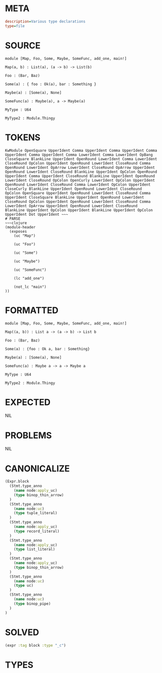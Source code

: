 # META
~~~ini
description=Various type declarations
type=file
~~~
# SOURCE
~~~roc
module [Map, Foo, Some, Maybe, SomeFunc, add_one, main!]

Map(a, b) : List(a), (a -> b) -> List(b)

Foo : (Bar, Baz)

Some(a) : { foo : Ok(a), bar : Something }

Maybe(a) : [Some(a), None]

SomeFunc(a) : Maybe(a), a -> Maybe(a)

MyType : U64

MyType2 : Module.Thingy
~~~
# TOKENS
~~~text
KwModule OpenSquare UpperIdent Comma UpperIdent Comma UpperIdent Comma UpperIdent Comma UpperIdent Comma LowerIdent Comma LowerIdent OpBang CloseSquare BlankLine UpperIdent OpenRound LowerIdent Comma LowerIdent CloseRound OpColon UpperIdent OpenRound LowerIdent CloseRound Comma OpenRound LowerIdent OpArrow LowerIdent CloseRound OpArrow UpperIdent OpenRound LowerIdent CloseRound BlankLine UpperIdent OpColon OpenRound UpperIdent Comma UpperIdent CloseRound BlankLine UpperIdent OpenRound LowerIdent CloseRound OpColon OpenCurly LowerIdent OpColon UpperIdent OpenRound LowerIdent CloseRound Comma LowerIdent OpColon UpperIdent CloseCurly BlankLine UpperIdent OpenRound LowerIdent CloseRound OpColon OpenSquare UpperIdent OpenRound LowerIdent CloseRound Comma UpperIdent CloseSquare BlankLine UpperIdent OpenRound LowerIdent CloseRound OpColon UpperIdent OpenRound LowerIdent CloseRound Comma LowerIdent OpArrow UpperIdent OpenRound LowerIdent CloseRound BlankLine UpperIdent OpColon UpperIdent BlankLine UpperIdent OpColon UpperIdent Dot UpperIdent ~~~
# PARSE
~~~clojure
(module-header
  (exposes
    (uc "Map")

    (uc "Foo")

    (uc "Some")

    (uc "Maybe")

    (uc "SomeFunc")

    (lc "add_one")

    (not_lc "main")
))
~~~
# FORMATTED
~~~roc
module [Map, Foo, Some, Maybe, SomeFunc, add_one, main!]

Map((a, b)) : List a -> (a -> b) -> List b

Foo : (Bar, Baz)

Some(a) : {foo : Ok a, bar : Something}

Maybe(a) : [Some(a), None]

SomeFunc(a) : Maybe a -> a -> Maybe a

MyType : U64

MyType2 : Module.Thingy
~~~
# EXPECTED
NIL
# PROBLEMS
NIL
# CANONICALIZE
~~~clojure
(Expr.block
  (Stmt.type_anno
    (name node:apply_uc)
    (type binop_thin_arrow)
  )
  (Stmt.type_anno
    (name node:uc)
    (type tuple_literal)
  )
  (Stmt.type_anno
    (name node:apply_uc)
    (type record_literal)
  )
  (Stmt.type_anno
    (name node:apply_uc)
    (type list_literal)
  )
  (Stmt.type_anno
    (name node:apply_uc)
    (type binop_thin_arrow)
  )
  (Stmt.type_anno
    (name node:uc)
    (type uc)
  )
  (Stmt.type_anno
    (name node:uc)
    (type binop_pipe)
  )
)
~~~
# SOLVED
~~~clojure
(expr :tag block :type "_c")
~~~
# TYPES
~~~roc
~~~
